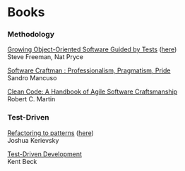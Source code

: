 # Books

### Methodology

[Growing Object-Oriented Software Guided by Tests](https://www.amazon.fr/Growing-Object-Oriented-Software-Guided-Tests/dp/0321503627) 
([here](http://www.cs.umss.edu.bo/doc/material/mat_gral_137/Addison.Wesley.Growing.Object.Oriented.Software.Guided.by.Tests.Oct.2009%20(1).pdf))  
Steve Freeman, Nat Pryce  


[Software Craftman : Professionalism, Pragmatism, Pride](https://www.amazon.fr/Software-Craftsman-Professionalism-Pragmatism-Pride/dp/0134052501/ref=pd_sim_14_2?_encoding=UTF8&psc=1&refRID=PG1KHX892MB7A8BSS5VD)  
Sandro Mancuso  

[Clean Code: A Handbook of Agile Software Craftsmanship](https://www.amazon.fr/Clean-Code-Handbook-Software-Craftsmanship/dp/0132350882/ref=pd_sim_14_1?_encoding=UTF8&psc=1&refRID=PG1KHX892MB7A8BSS5VD)  
Robert C. Martin  

  
### Test-Driven

[Refactoring to patterns](https://www.amazon.fr/Refactoring-Patterns-Joshua-Kerievsky/dp/0321213351) 
([here](http://study.5ecloud.net/CourseData/113012/1548/TeachDataDown/_2Refactoring%20to%20Patterns.pdf))  
Joshua Kerievsky  


[Test-Driven Development](https://www.amazon.fr/Test-Driven-Development-Kent-Beck/dp/0321146530/ref=pd_sim_14_5?_encoding=UTF8&psc=1&refRID=A01N9X4KPA764NJ3KTED)  
Kent Beck





